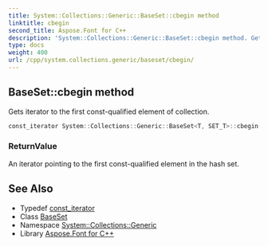 ```yaml
---
title: System::Collections::Generic::BaseSet::cbegin method
linktitle: cbegin
second_title: Aspose.Font for C++
description: 'System::Collections::Generic::BaseSet::cbegin method. Gets iterator to the first const-qualified element of collection in C++.'
type: docs
weight: 400
url: /cpp/system.collections.generic/baseset/cbegin/
---
```

## BaseSet::cbegin method


Gets iterator to the first const-qualified element of collection.

```cpp
const_iterator System::Collections::Generic::BaseSet<T, SET_T>::cbegin() const noexcept
```


### ReturnValue

An iterator pointing to the first const-qualified element in the hash set.

## See Also

* Typedef [const_iterator](../const_iterator/)
* Class [BaseSet](../)
* Namespace [System::Collections::Generic](../../)
* Library [Aspose.Font for C++](../../../)
